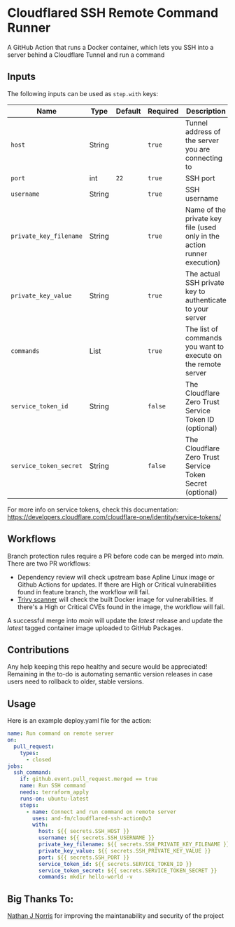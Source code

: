 # Cloudflared SSH Remote Command Runner

A GitHub Action that runs a Docker container, which lets you SSH into a server behind a Cloudflare Tunnel and run a command

## Inputs

The following inputs can be used as `step.with` keys:

| Name                   | Type   | Default | Required | Description                                                             |
| ---------------------- | ------ | ------- | -------- | ----------------------------------------------------------------------- |
| `host`                 | String |         | `true`   | Tunnel address of the server you are connecting to                      |
| `port`                 | int    | `22`    | `true`   | SSH port                                                                |
| `username`             | String |         | `true`   | SSH username                                                            |
| `private_key_filename` | String |         | `true`   | Name of the private key file (used only in the action runner execution) |
| `private_key_value`    | String |         | `true`   | The actual SSH private key to authenticate to your server               |
| `commands`             | List   |         | `true`   | The list of commands you want to execute on the remote server           |
| `service_token_id`     | String |         | `false`  | The Cloudflare Zero Trust Service Token ID (optional)                   |
| `service_token_secret` | String |         | `false`  | The Cloudflare Zero Trust Service Token Secret (optional)               |

For more info on service tokens, check this documentation: https://developers.cloudflare.com/cloudflare-one/identity/service-tokens/

## Workflows

Branch protection rules require a PR before code can be merged into _main_. There are two PR workflows:

- Dependency review will check upstream base Apline Linux image or Github Actions for updates. If there are High or Critical vulnerabilities found in feature branch, the workflow will fail.
- [Trivy scanner](https://github.com/aquasecurity/trivy) will check the built Docker image for vulnerabilities. If there's a High or Critical CVEs found in the image, the workflow will fail.

A successful merge into _main_ will update the _latest_ release and update the _latest_ tagged container image uploaded to GitHub Packages.

## Contributions

Any help keeping this repo healthy and secure would be appreciated! \
Remaining in the to-do is automating semantic version releases in case users need to rollback to older, stable versions.

## Usage

Here is an example deploy.yaml file for the action:

```yaml
name: Run command on remote server
on:
  pull_request:
    types:
      - closed
jobs:
  ssh_command:
    if: github.event.pull_request.merged == true
    name: Run SSH command
    needs: terraform_apply
    runs-on: ubuntu-latest
    steps:
      - name: Connect and run command on remote server
        uses: and-fm/cloudflared-ssh-action@v3
        with:
          host: ${{ secrets.SSH_HOST }}
          username: ${{ secrets.SSH_USERNAME }}
          private_key_filename: ${{ secrets.SSH_PRIVATE_KEY_FILENAME }}
          private_key_value: ${{ secrets.SSH_PRIVATE_KEY_VALUE }}
          port: ${{ secrets.SSH_PORT }}
          service_token_id: ${{ secrets.SERVICE_TOKEN_ID }}
          service_token_secret: ${{ secrets.SERVICE_TOKEN_SECRET }}
          commands: mkdir hello-world -v
```

## Big Thanks To:

[Nathan J Norris](https://github.com/nathanjnorris) for improving the maintanability and security of the project
